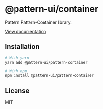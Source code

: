# @pattern-ui/container

Pattern Pattern-Container library.

[View documentation](https://pattern.icu/)

## Installation

```sh
# With yarn
yarn add @pattern-ui/pattern-container

# With npm
npm install @pattern-ui/pattern-container
```

## License

MIT
